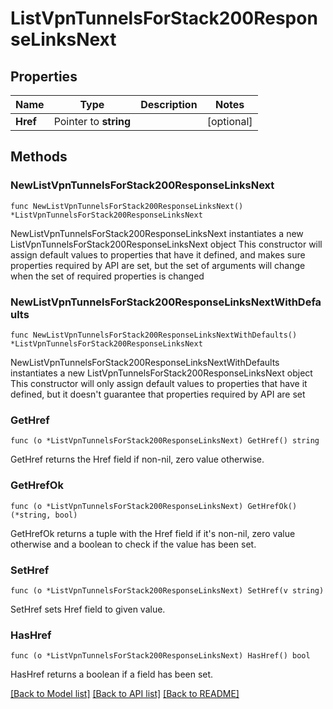 # ListVpnTunnelsForStack200ResponseLinksNext

## Properties

Name | Type | Description | Notes
------------ | ------------- | ------------- | -------------
**Href** | Pointer to **string** |  | [optional] 

## Methods

### NewListVpnTunnelsForStack200ResponseLinksNext

`func NewListVpnTunnelsForStack200ResponseLinksNext() *ListVpnTunnelsForStack200ResponseLinksNext`

NewListVpnTunnelsForStack200ResponseLinksNext instantiates a new ListVpnTunnelsForStack200ResponseLinksNext object
This constructor will assign default values to properties that have it defined,
and makes sure properties required by API are set, but the set of arguments
will change when the set of required properties is changed

### NewListVpnTunnelsForStack200ResponseLinksNextWithDefaults

`func NewListVpnTunnelsForStack200ResponseLinksNextWithDefaults() *ListVpnTunnelsForStack200ResponseLinksNext`

NewListVpnTunnelsForStack200ResponseLinksNextWithDefaults instantiates a new ListVpnTunnelsForStack200ResponseLinksNext object
This constructor will only assign default values to properties that have it defined,
but it doesn't guarantee that properties required by API are set

### GetHref

`func (o *ListVpnTunnelsForStack200ResponseLinksNext) GetHref() string`

GetHref returns the Href field if non-nil, zero value otherwise.

### GetHrefOk

`func (o *ListVpnTunnelsForStack200ResponseLinksNext) GetHrefOk() (*string, bool)`

GetHrefOk returns a tuple with the Href field if it's non-nil, zero value otherwise
and a boolean to check if the value has been set.

### SetHref

`func (o *ListVpnTunnelsForStack200ResponseLinksNext) SetHref(v string)`

SetHref sets Href field to given value.

### HasHref

`func (o *ListVpnTunnelsForStack200ResponseLinksNext) HasHref() bool`

HasHref returns a boolean if a field has been set.


[[Back to Model list]](../README.md#documentation-for-models) [[Back to API list]](../README.md#documentation-for-api-endpoints) [[Back to README]](../README.md)


